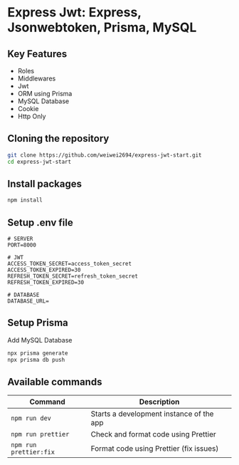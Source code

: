 # Express Jwt: Express, Jsonwebtoken, Prisma, MySQL

## Key Features
- Roles
- Middlewares
- Jwt
- ORM using Prisma
- MySQL Database
- Cookie
- Http Only

## Cloning the repository

```bash
git clone https://github.com/weiwei2694/express-jwt-start.git
cd express-jwt-start
```

## Install packages

```bash
npm install
```

## Setup .env file

```
# SERVER
PORT=8000

# JWT
ACCESS_TOKEN_SECRET=access_token_secret
ACCESS_TOKEN_EXPIRED=30
REFRESH_TOKEN_SECRET=refresh_token_secret
REFRESH_TOKEN_EXPIRED=30

# DATABASE
DATABASE_URL=
```

## Setup Prisma

Add MySQL Database

```bash
npx prisma generate
npx prisma db push
```

## Available commands

| Command                | Description                              |
| ---------------------- | ---------------------------------------- |
| `npm run dev`          | Starts a development instance of the app |
| `npm run prettier`     | Check and format code using Prettier     |
| `npm run prettier:fix` | Format code using Prettier (fix issues)  |
